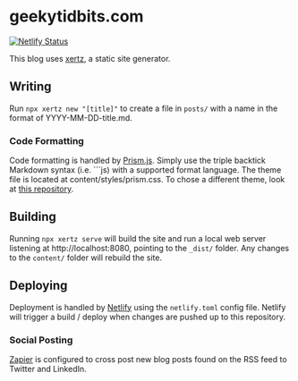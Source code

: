 # geekytidbits.com

[![Netlify Status](https://api.netlify.com/api/v1/badges/81c6e367-d012-4a9d-a6bc-7b4b165c7f74/deploy-status)](https://app.netlify.com/sites/frosty-benz-141b70/deploys)

This blog uses [xertz](https://github.com/bradymholt/xertz), a static site generator.

## Writing

Run `npx xertz new "[title]"` to create a file in `posts/` with a name in the format of YYYY-MM-DD-title.md.

### Code Formatting

Code formatting is handled by [Prism.js](https://prismjs.com/#supported-languages). Simply use the triple backtick Markdown syntax (i.e. ```js) with a supported format language. The theme file is located at content/styles/prism.css. To chose a different theme, look at [this repository](https://github.com/PrismJS/prism-themes).

## Building

Running `npx xertz serve` will build the site and run a local web server listening at http://localhost:8080, pointing to the `_dist/` folder. Any changes to the `content/` folder will rebuild the site.

## Deploying

Deployment is handled by [Netlify](http://netlify.com) using the `netlify.toml` config file. Netlify will trigger a build / deploy when changes are pushed up to this repository.

### Social Posting

[Zapier](https://zapier.com) is configured to cross post new blog posts found on the RSS feed to Twitter and LinkedIn.
